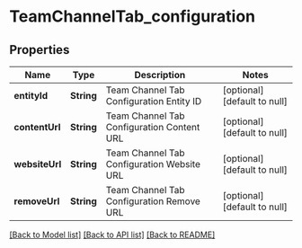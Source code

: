 # TeamChannelTab_configuration
## Properties

| Name | Type | Description | Notes |
|------------ | ------------- | ------------- | -------------|
| **entityId** | **String** | Team Channel Tab Configuration Entity ID | [optional] [default to null] |
| **contentUrl** | **String** | Team Channel Tab Configuration Content URL | [optional] [default to null] |
| **websiteUrl** | **String** | Team Channel Tab Configuration Website URL | [optional] [default to null] |
| **removeUrl** | **String** | Team Channel Tab Configuration Remove URL | [optional] [default to null] |

[[Back to Model list]](../README.md#documentation-for-models) [[Back to API list]](../README.md#documentation-for-api-endpoints) [[Back to README]](../README.md)


